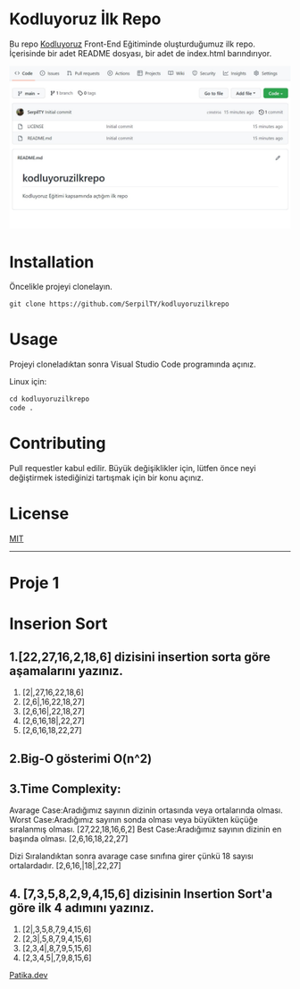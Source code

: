 # Kodluyoruz İlk Repo
Bu repo [Kodluyoruz](https://www.kodluyoruz.org/) Front-End Eğitiminde oluşturduğumuz ilk repo. İçerisinde bir adet README dosyası, bir adet de index.html barındırıyor.

![](https://github.com/SerpilTY/kodluyoruzilkrepo/blob/main/odluyoruz.jpg)

# Installation

Öncelikle projeyi clonelayın.

```
git clone https://github.com/SerpilTY/kodluyoruzilkrepo
```

# Usage

Projeyi cloneladıktan sonra Visual Studio Code programında açınız.

Linux için:

```
cd kodluyoruzilkrepo
code . 

```


# Contributing

Pull requestler kabul edilir. Büyük değişiklikler için, lütfen önce neyi değiştirmek istediğinizi tartışmak için bir konu açınız.

# License

[MIT](www.mit.edu)

<hr>

# Proje 1
# Inserion Sort

## 1.[22,27,16,2,18,6] dizisini insertion sorta göre aşamalarını yazınız.
1. [2|,27,16,22,18,6]
2. [2,6|,16,22,18,27]
3. [2,6,16|,22,18,27]
4. [2,6,16,18|,22,27]
5. [2,6,16,18,22,27]

## 2.Big-O gösterimi O(n^2)

## 3.Time Complexity:

Avarage Case:Aradığımız sayının dizinin ortasında veya ortalarında olması.
Worst Case:Aradığımız sayının sonda olması veya büyükten küçüğe sıralanmış olması.
                [27,22,18,16,6,2]
Best Case:Aradığımız sayının dizinin en başında olması.
                [2,6,16,18,22,27]

Dizi Sıralandıktan sonra avarage case sınıfına girer çünkü 18 sayısı ortalardadır.
                [2,6,16,|18|,22,27]             
                                     
## 4. [7,3,5,8,2,9,4,15,6] dizisinin Insertion Sort'a göre ilk 4 adımını yazınız.
1. [2|,3,5,8,7,9,4,15,6]
2. [2,3|,5,8,7,9,4,15,6]
3. [2,3,4|,8,7,9,5,15,6]
4. [2,3,4,5|,7,9,8,15,6]

[Patika.dev](https://www.patika.dev/tr)
